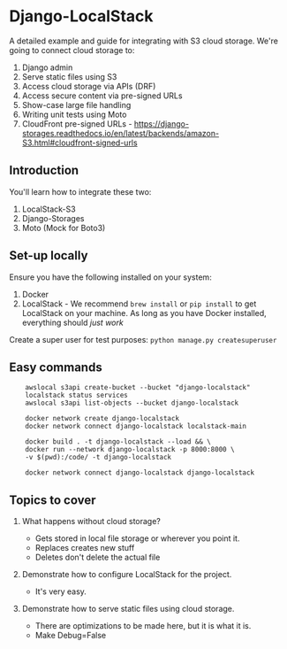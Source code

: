 # Django-LocalStack
A detailed example and guide for integrating with S3 cloud storage. We're going
to connect cloud storage to:

1. Django admin
2. Serve static files using S3
3. Access cloud storage via APIs (DRF)
4. Access secure content via pre-signed URLs
5. Show-case large file handling
6. Writing unit tests using Moto
7. CloudFront pre-signed URLs - https://django-storages.readthedocs.io/en/latest/backends/amazon-S3.html#cloudfront-signed-urls


## Introduction
You'll learn how to integrate these two:
1. LocalStack-S3
2. Django-Storages
3. Moto (Mock for Boto3)


## Set-up locally
Ensure you have the following installed on your system:
1. Docker
2. LocalStack - We recommend `brew install` or `pip install` to get LocalStack
on your machine. As long as you have Docker installed, everything should
*just work*

Create a super user for test purposes: `python manage.py createsuperuser`


## Easy commands
```
    awslocal s3api create-bucket --bucket "django-localstack"
    localstack status services
    awslocal s3api list-objects --bucket django-localstack

    docker network create django-localstack
    docker network connect django-localstack localstack-main

    docker build . -t django-localstack --load && \
    docker run --network django-localstack -p 8000:8000 \
    -v $(pwd):/code/ -t django-localstack

    docker network connect django-localstack django-localstack
```


## Topics to cover
1. What happens without cloud storage?
    - Gets stored in local file storage or wherever you point it.
    - Replaces creates new stuff
    - Deletes don't delete the actual file

2. Demonstrate how to configure LocalStack for the project.
    - It's very easy.

3. Demonstrate how to serve static files using cloud storage.
    - There are optimizations to be made here, but it is what it is.
    - Make Debug=False
